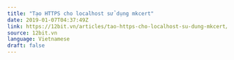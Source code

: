 ```yaml
---
title: "Tạo HTTPS cho localhost sử dụng mkcert"
date: 2019-01-07T04:37:49Z
link: https://12bit.vn/articles/tao-https-cho-localhost-su-dung-mkcert/
source: 12bit.vn
language: Vietnamese
draft: false
---
```

